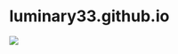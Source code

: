 # luminary33.github.io
![](https://qgt-style.oss-cn-hangzhou.aliyuncs.com/newcoursep4/g1/g1-2-2/tenor.gif)
